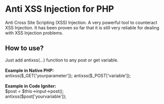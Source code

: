 # Anti XSS Injection for PHP
Anti Cross Site Scripting (XSS) Injection. A very powerful tool to counteract XSS Injection. It has been proven so far that it is still very reliable for dealing with XSS Injection problems.

<h2>How to use?</h2>
Just add antixss(...) function to any post or get variable.
<br>
<br>
<b>Example in Native PHP:</b><br>
antixss($_GET['yourparameter']);
antixss($_POST['variable']);
<br><br>
<b>Example in Code Igniter:</b><br>
$post = $this->input->post();<br>
antixss($post['yourvariable']);
